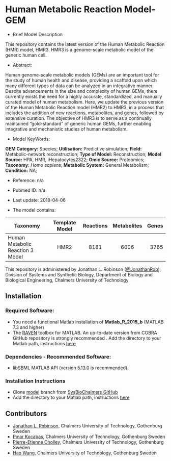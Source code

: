 # Human Metabolic Reaction Model-GEM- Brief Model DescriptionThis repository contains the latest version of the Human Metabolic Reaction (HMR) model, HMR3. HMR3 is a genome-scale metabolic model of the generic human cell.- Abstract:Human genome-scale metabolic models (GEMs) are an important tool for the study of human health and disease, providing a scaffold upon which many different types of data can be analyzed in an integrative manner. Despite advancements in the size and complexity of human GEMs, there currently exists the need for a highly accurate, standardized, and manually curated model of human metabolism. Here, we update the previous version of the Human Metabolic Reaction model (HMR2) to HMR3, in a process that includes the addition of new reactions, metabolites, and genes, followed by extensive curation. The objective of HMR3 is to serve as a continually maintained “gold-standard” of generic human GEMs, further enabling integrative and mechanistic studies of human metabolism. - Model KeyWords:**GEM Category:** Species; **Utilisation:** Predictive simulation; **Field:** Metabolic-network reconstruction; **Type of Model:** Reconstruction; **Model Source:** HPA, HMR, iHepatocytes2322; **Omic Source:** Proteomics; **Taxonomy:** _Homo sapiens_; **Metabolic System:** General Metabolism; **Condition:** NA;- Reference: n/a- Pubmed ID: n/a- Last update: 2018-04-06- The model contains:|Taxonomy | Template Model | Reactions | Metabolites| Genes || ------------- |:-------------:|:-------------:|:-------------:|-----:||Human Metabolic Reaction 3 Model |	HMR2|	8181|	6006|	3765|This repository is administered by Jonathan L. Robinson ([@JonathanRob](https://github.com/jonathanrob)), Division of Systems and Synthetic Biology, Department of Biology and Biological Engineering, Chalmers University of Technology## Installation### Required Software:*  You need a functional Matlab installation of **Matlab_R_2015_b**  (MATLAB 7.3 and higher)* The [RAVEN](https://github.com/SysBioChalmers/RAVEN) toolbox for MATLAB. An up-to-date version from COBRA GitHub repository is strongly recommended . Add the directory to your Matlab path, instructions [here](https://se.mathworks.com/help/matlab/ref/addpath.html?requestedDomain=www.mathworks.com)### Dependencies - Recommended Software:* libSBML MATLAB API (version [5.13.0](https://sourceforge.net/projects/sbml/files/libsbml/5.13.0/stable/MATLAB%20interface/)  is recommended).### Installation Instructions* Clone [model](https://github.com/SysBioChalmers/) branch from [SysBioChalmers GitHub](https://github.com/SysBioChalmers)* Add the directory to your Matlab path, instructions [here](https://se.mathworks.com/help/matlab/ref/addpath.html?requestedDomain=www.mathworks.com)## Contributors- [Jonathan L. Robinson](https://www.chalmers.se/en/Staff/Pages/jonrob.aspx), Chalmers University of Technology, Gothenburg Sweden- [Pınar Kocabaş](https://www.chalmers.se/en/staff/Pages/kocabas.aspx), Chalmers University of Technology, Gothenburg Sweden- [Pierre-Etienne Cholley](https://www.chalmers.se/en/staff/Pages/cholley.aspx), Chalmers University of Technology, Gothenburg Sweden- [Hao Wang](https://www.chalmers.se/en/staff/Pages/hao-wang.aspx), Chalmers University of Technology, Gothenburg Sweden